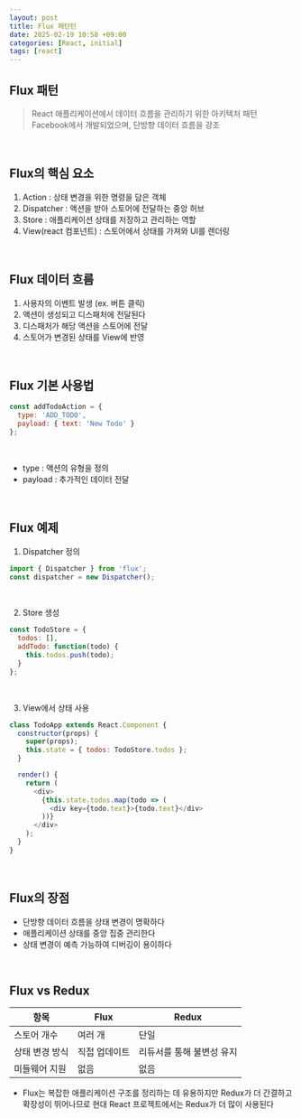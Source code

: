 ```yaml
---
layout: post
title: Flux 패턴턴
date: 2025-02-19 10:58 +09:00
categories: [React, initial]
tags: [react]
---
```


## Flux 패턴
> React 애플리케이션에서 데이터 흐름을 관리하기 위한 아키텍처 패턴
> Facebook에서 개발되었으며, 단방향 데이터 흐름을 강조

<br>

## Flux의 핵심 요소
1. Action : 상태 변경을 위한 명령을 담은 객체
2. Dispatcher : 액션을 받아 스토어에 전달하는 중앙 허브
3. Store : 애플리케이션 상태를 저장하고 관리하는 역할
4. View(react 컴포넌트) : 스토어에서 상태를 가져와 UI를 렌더링

<br>

## Flux 데이터 흐름
1. 사용자의 이벤트 발생 (ex. 버튼 클릭)
2. 액션이 생성되고 디스패처에 전달된다
3. 디스패처가 해당 액션을 스토어에 전달
4. 스토어가 변경된 상태를 View에 반영

<br>

## Flux 기본 사용법
```javascript
const addTodoAction = {
  type: 'ADD_TODO',
  payload: { text: 'New Todo' }
};
```
<br>

- type : 액션의 유형을 정의
- payload : 추가적인 데이터 전달

<br>

## Flux 예제
1. Dispatcher 정의
```javascript
import { Dispatcher } from 'flux';
const dispatcher = new Dispatcher();
```

<br>

2. Store 생성
```javascript
const TodoStore = {
  todos: [],
  addTodo: function(todo) {
    this.todos.push(todo);
  }
};
```

<br>

3. View에서 상태 사용
```javascript
class TodoApp extends React.Component {
  constructor(props) {
    super(props);
    this.state = { todos: TodoStore.todos };
  }

  render() {
    return (
      <div>
        {this.state.todos.map(todo => (
          <div key={todo.text}>{todo.text}</div>
        ))}
      </div>
    );
  }
}
```

<br>

## Flux의 장점
- 단방향 데이터 흐름을 상태 변경이 명확하다
- 애플리케이션 상태를 중앙 집중 관리한다
- 상태 변경이 예측 가능하여 디버깅이 용이하다

<br>

## Flux vs Redux

| 항목 | Flux | Redux |
|--------|--------|--------|
| 스토어 개수 | 여러 개 | 단일 |
| 상태 변경 방식 | 직접 업데이트 | 리듀서를 통해 불변성 유지 |
| 미들웨어 지원 | 없음 | 없음 |

- Flux는 복잡한 애플리케이션 구조를 정리하는 데 유용하지만 Redux가 더 간결하고 확장성이 뛰어나므로 현대 React 프로젝트에서는 Redux가 더 많이 사용된다
